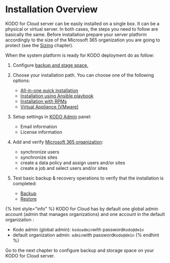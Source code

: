 # Installation Overview

KODO for Cloud server can be easily installed on a single box. It can be a physical or virtual server. In both cases, the steps you need to follow are basically the same. Before installation prepare your server platform accordingly to the size of the Microsoft 365 organization you are going to protect \(see the [Sizing](../planning/sizing/) chapter\).

When the system platform is ready for KODO deployment do as follow:

1. Configure [backup and stage space.](staging-space-and-backup-destination-configuration.md)
2. Choose your installation path. You can choose one of the following options:
   * [​All-in-one quick installation​](quick-install-all-in-one.md)
   * ​[Installation using Ansible playbook​](installation-using-ansible-playbook.md)
   * [​Installation with RPMs​](installation-with-rpms.md)
   * [Virtual Appliance \(VMware\)](virtual-appliance-vmware.md)
3. Setup settings in [KODO Admin](../administration/organizations-kodoadmin-dashboard-only/settings/kodo-admin.md) panel:
   * Email information
   * License information 
4. Add and verify [Microsoft 365 organization](../first-steps-after-deployment/microsoft-365-organization-management/):
   * synchronize users
   * synchronize sites
   * create a data policy and assign users and/or sites
   * create a job  and select users and/or sites
5. Test basic backup & recovery operations to verify that the installation is completed:

   * [Backup](../administration/data-backup/on-demand-backup.md)​ 
   * [Restore](../administration/data-restore/) 

{% hint style="info" %}
KODO for Cloud has by default one global admin account \(admin that manages organizations\) and one account in the default organization :

* Kodo admin \(global admin\): `kodoadmin`with password`Kodo@dm1n` 
* default organization admin: `admin`with password`Kodo@dm1n`
{% endhint %}

Go to the next chapter to configure backup and storage space on your KODO for Cloud server.

